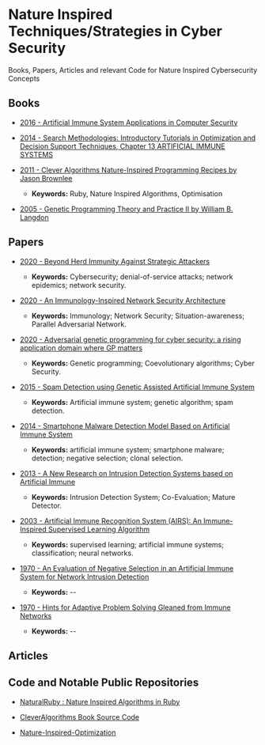 # Nature Inspired Techniques/Strategies in Cyber Security
Books, Papers, Articles and relevant Code for Nature Inspired Cybersecurity Concepts


## Books
* [2016 - Artificial Immune System Applications in Computer Security](https://github.com/Saket-Upadhyay/Naure-Inspired-Techniques-Strategies-in-Cybersecurity/blob/master/DATA/Books_Chapters/Artificial%20Immune%20System%20Applications%20in%20Computer%20Security%20by%20Ying%20Tan%20(z-lib.org).pdf)
  
 * [2014 - Search Methodologies: Introductory Tutorials in
Optimization and Decision Support Techniques, Chapter 13 ARTIFICIAL IMMUNE SYSTEMS](https://github.com/Saket-Upadhyay/Naure-Inspired-Techniques-Strategies-in-Cybersecurity/blob/master/DATA/Books_Chapters/CH13%20ARTIFICIAL%20IMMUNE%20SYSTEMS.pdf)
 
 
* [2011 - Clever Algorithms Nature-Inspired Programming Recipes by Jason Brownlee](https://github.com/Saket-Upadhyay/Naure-Inspired-Techniques-Strategies-in-Cybersecurity/blob/master/DATA/Books_Chapters/Clever%20Algorithms%20Nature-Inspired%20Programming%20Recipes%20by%20Jason%20Brownlee%20(z-lib.org).pdf)
   * **Keywords:** Ruby, Nature Inspired Algorithms, Optimisation

* [2005 - Genetic Programming
Theory and Practice II by William B. Langdon](https://github.com/Saket-Upadhyay/Naure-Inspired-Techniques-Strategies-in-Cybersecurity/blob/master/DATA/Books_Chapters/Genetic%20Programming%20and%20Data%20Structures%20Genetic%20Programming%20%2B%20Data%20Structures%20Automatic%20Programming%20by%20William%20B.%20Langdon%20(z-lib.org).pdf)

   

   
## Papers
* [2020 - Beyond Herd Immunity Against Strategic Attackers](https://github.com/Saket-Upadhyay/Nature-Inspired-Cybersecurity/blob/master/DATA/Papers/Beyond%20Herd%20Immunity%20Against.pdf)
   * **Keywords:** Cybersecurity; denial-of-service attacks; network epidemics; network security.
   

* [2020 - An Immunology-Inspired Network Security Architecture](https://github.com/Saket-Upadhyay/Nature-Inspired-Cybersecurity/blob/master/DATA/Papers/An%20Immunology-Inspired%20Network%20Security.pdf)
   * **Keywords:** Immunology; Network Security; Situation-awareness; Parallel Adversarial Network.

* [2020 - Adversarial genetic programming for cyber security: a rising application domain where GP matters](https://github.com/Saket-Upadhyay/Nature-Inspired-Cybersecurity/blob/master/DATA/Papers/Adversarial%20genetic%20programming%20for%20cyber%20security.pdf)
   * **Keywords:** Genetic programming; Coevolutionary algorithms; Cyber Security.

* [2015 - Spam Detection using Genetic Assisted Artificial Immune System](https://github.com/Saket-Upadhyay/Nature-Inspired-Cybersecurity/blob/master/DATA/Papers/10.1142_S0218001411009123.pdf)
   * **Keywords:** Artificial immune system; genetic algorithm; spam detection.
   
   
* [2014 - Smartphone Malware Detection Model Based on Artificial Immune System](https://github.com/Saket-Upadhyay/Nature-Inspired-Cybersecurity/blob/master/DATA/Papers/10.1109_cc.2014.7022530.pdf)
   * **Keywords:** artificial immune system; smartphone malware; detection; negative selection; clonal selection.
      
   
* [2013 - A New Research on Intrusion Detection Systems based on Artificial Immune](https://github.com/Saket-Upadhyay/Nature-Inspired-Cybersecurity/blob/master/DATA/Papers/10.4028_www.scientific.net_AMM.380-384.2728.pdf)
   * **Keywords:** Intrusion Detection System; Co-Evaluation; Mature Detector.
      
   
* [2003 - Artificial Immune Recognition System (AIRS): An Immune-Inspired Supervised Learning Algorithm](https://github.com/Saket-Upadhyay/Nature-Inspired-Cybersecurity/blob/master/DATA/Papers/AIRS.pdf)
   * **Keywords:** supervised learning; artificial immune systems; classification; neural networks.
   
* [1970 - An Evaluation of Negative Selection in an Artificial Immune System for Network Intrusion Detection](https://github.com/Saket-Upadhyay/Nature-Inspired-Cybersecurity/blob/master/DATA/Papers/An_Evaluation_of_Negative_Selection_In_A.pdf)
   * **Keywords:** --
   
* [1970 - Hints for Adaptive Problem Solving Gleaned from Immune Networks](https://github.com/Saket-Upadhyay/Nature-Inspired-Cybersecurity/blob/master/DATA/Papers/hints-for-adaptive-problem-solving-gleaned-from-immune-networks.pdf)
   * **Keywords:** --
   
  
   
## Articles


## Code and Notable Public Repositories
* [NaturalRuby : Nature Inspired Algorithms in Ruby](https://github.com/Saket-Upadhyay/NaturalRuby)

* [CleverAlgorithms Book Source Code](https://github.com/clever-algorithms/CleverAlgorithms)

* [Nature-Inspired-Optimization](https://github.com/yuting1214/Nature-Inspired-Optimization)
